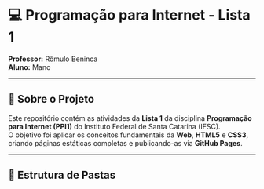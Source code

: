 
# 💻 Programação para Internet - Lista 1  
**Professor:** Rômulo Beninca  
**Aluno:** Mano  

---

## 🧩 Sobre o Projeto
Este repositório contém as atividades da **Lista 1** da disciplina **Programação para Internet (PPI1)** do Instituto Federal de Santa Catarina (IFSC).  
O objetivo foi aplicar os conceitos fundamentais da **Web**, **HTML5** e **CSS3**, criando páginas estáticas completas e publicando-as via **GitHub Pages**.

---

## 📁 Estrutura de Pastas

